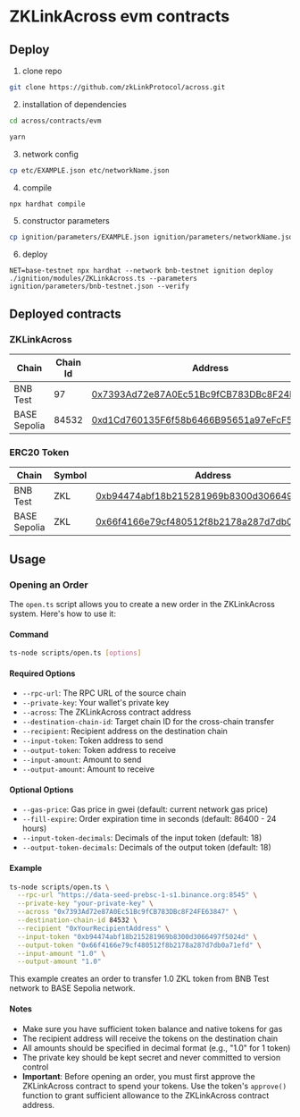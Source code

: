 # ZKLinkAcross evm contracts

## Deploy
1. clone repo
```sh
git clone https://github.com/zkLinkProtocol/across.git
```

2. installation of dependencies
```sh
cd across/contracts/evm

yarn
```

3. network config
```sh
cp etc/EXAMPLE.json etc/networkName.json
```

4. compile
```sh
npx hardhat compile
```

5. constructor parameters
```sh
cp ignition/parameters/EXAMPLE.json ignition/parameters/networkName.json
```

6. deploy
```shell
NET=base-testnet npx hardhat --network bnb-testnet ignition deploy ./ignition/modules/ZKLinkAcross.ts --parameters ignition/parameters/bnb-testnet.json --verify
```

## Deployed contracts

### ZKLinkAcross

| Chain        | Chain Id | Address                                                      |
| ------------ | -------- | ------------------------------------------------------------ |
| BNB Test     | 97       | [0x7393Ad72e87A0Ec51Bc9fCB783DBc8F24FE63847](https://testnet.bscscan.com/address/0x7393Ad72e87A0Ec51Bc9fCB783DBc8F24FE63847) |
| BASE Sepolia | 84532    | [0xd1Cd760135F6f58b6466B95651a97eFcF52Ab2C3](https://sepolia.basescan.org/address/0xd1Cd760135F6f58b6466B95651a97eFcF52Ab2C3) |

### ERC20 Token

| Chain        | Symbol | Address                                                      |
| ------------ | ------ | ------------------------------------------------------------ |
| BNB Test     | ZKL    | [0xb94474abf18b215281969b8300d3066497f5024d](https://testnet.bscscan.com/address/0xb94474abf18b215281969b8300d3066497f5024d) |
| BASE Sepolia | ZKL    | [0x66f4166e79cf480512f8b2178a287d7db0a71efd](https://sepolia.basescan.org/address/0x66f4166e79cf480512f8b2178a287d7db0a71efd) |

## Usage

### Opening an Order

The `open.ts` script allows you to create a new order in the ZKLinkAcross system. Here's how to use it:

#### Command
```sh
ts-node scripts/open.ts [options]
```

#### Required Options
- `--rpc-url`: The RPC URL of the source chain
- `--private-key`: Your wallet's private key
- `--across`: The ZKLinkAcross contract address
- `--destination-chain-id`: Target chain ID for the cross-chain transfer
- `--recipient`: Recipient address on the destination chain
- `--input-token`: Token address to send
- `--output-token`: Token address to receive
- `--input-amount`: Amount to send
- `--output-amount`: Amount to receive

#### Optional Options
- `--gas-price`: Gas price in gwei (default: current network gas price)
- `--fill-expire`: Order expiration time in seconds (default: 86400 - 24 hours)
- `--input-token-decimals`: Decimals of the input token (default: 18)
- `--output-token-decimals`: Decimals of the output token (default: 18)

#### Example
```sh
ts-node scripts/open.ts \
  --rpc-url "https://data-seed-prebsc-1-s1.binance.org:8545" \
  --private-key "your-private-key" \
  --across "0x7393Ad72e87A0Ec51Bc9fCB783DBc8F24FE63847" \
  --destination-chain-id 84532 \
  --recipient "0xYourRecipientAddress" \
  --input-token "0xb94474abf18b215281969b8300d3066497f5024d" \
  --output-token "0x66f4166e79cf480512f8b2178a287d7db0a71efd" \
  --input-amount "1.0" \
  --output-amount "1.0"
```

This example creates an order to transfer 1.0 ZKL token from BNB Test network to BASE Sepolia network.

#### Notes
- Make sure you have sufficient token balance and native tokens for gas
- The recipient address will receive the tokens on the destination chain
- All amounts should be specified in decimal format (e.g., "1.0" for 1 token)
- The private key should be kept secret and never committed to version control
- **Important**: Before opening an order, you must first approve the ZKLinkAcross contract to spend your tokens. Use the token's `approve()` function to grant sufficient allowance to the ZKLinkAcross contract address.
